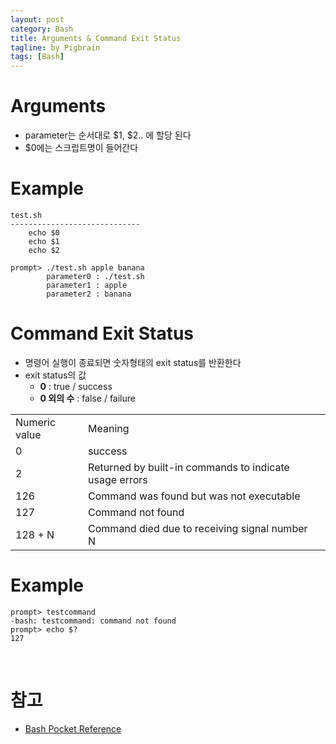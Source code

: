 ```yaml
---
layout: post
category: Bash
title: Arguments & Command Exit Status
tagline: by Pigbrain
tags: [Bash]
---
```


<!--more-->

# Arguments
* parameter는 순서대로 $1, $2.. 에 할당 된다    
* $0에는 스크립트명이 들어간다  

# Example  
	
	test.sh
	-----------------------------
		echo $0
		echo $1
		echo $2

	prompt> ./test.sh apple banana
			parameter0 : ./test.sh
			parameter1 : apple
			parameter2 : banana


# Command Exit Status 
* 명령어 실행이 종료되면 숫자형태의 exit status를 반환한다  
* exit status의 값
	* **0** : true / success  
	* **0 외의 수** : false / failure    
  
  
<table>
<tr><td>Numeric value</td><td>Meaning</td><td></tr>
<tr><td>0</td><td>success</td></tr>
<tr><td>2</td><td>Returned by built-in commands to indicate usage errors</td></tr>
<tr><td>126</td><td>Command was found but was not executable</td></tr>
<tr><td>127</td><td>Command not found</td></tr>
<tr><td>128 + N</td><td>Command died due to receiving signal number N</td></tr>
</table>
  
  
# Example

	prompt> testcommand
	-bash: testcommand: command not found
	prompt> echo $?
	127
  

<br>  

# 참고
* [Bash Pocket Reference](http://www.amazon.com/bash-Pocket-Reference-OReilly/dp/1449387888)  
